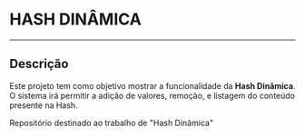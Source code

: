 # HASH DINÂMICA

---

## Descrição
Este projeto tem como objetivo mostrar a funcionalidade da **Hash Dinâmica**. O sistema irá permitir a adição de valores, remoção, e  listagem do conteúdo presente na Hash.

Repositório destinado ao trabalho de "Hash Dinâmica"